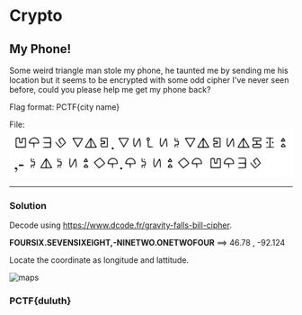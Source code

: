 # Crypto

## My Phone!
<!--UMBRELLA CRYPTOGRAM CRYPTOGRAPH SQUIDGAME-->

Some weird triangle man stole my phone, he taunted me by sending me his location but it seems to be encrypted with some odd cipher I've never seen before, could you please help me get my phone back?

Flag format: PCTF{city name}

File: ![chiper.png](https://github.com/MasonCompetitiveCyber/PatriotCTF2023/blob/main/Crypto/My%20Phone!/ciper.png?raw=true)

---

### Solution

Decode using https://www.dcode.fr/gravity-falls-bill-cipher. 

**FOURSIX.SEVENSIXEIGHT,-NINETWO.ONETWOFOUR** ==> 46.78 , -92.124

Locate the coordinate as longitude and lattitude. 

![maps](https://media.discordapp.net/attachments/758115188796162088/1191989217870495805/image.png?ex=65a77177&is=6594fc77&hm=355d948820a397f3decbe165549dfa98df99004b6fa775ece1946f63688844f4&=&format=webp&quality=lossless&width=826&height=1012)


### PCTF{duluth}
